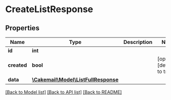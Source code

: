 # CreateListResponse

## Properties
Name | Type | Description | Notes
------------ | ------------- | ------------- | -------------
**id** | **int** |  | 
**created** | **bool** |  | [optional] [default to true]
**data** | [**\Cakemail\Model\ListFullResponse**](ListFullResponse.md) |  | 

[[Back to Model list]](../../README.md#documentation-for-models) [[Back to API list]](../../README.md#documentation-for-api-endpoints) [[Back to README]](../../README.md)

